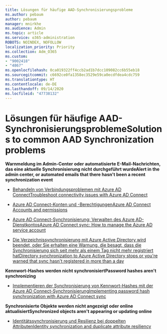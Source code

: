 ```yaml
---
title: Lösungen für häufige AAD-Synchronisierungsprobleme
ms.author: pebaum
author: pebaum
manager: mnirkhe
ms.audience: Admin
ms.topic: article
ms.service: o365-administration
ROBOTS: NOINDEX, NOFOLLOW
localization_priority: Priority
ms.collection: Adm_O365
ms.custom:
- "9002418"
- "4867"
ms.openlocfilehash: 0ca019322ff4ccb2ad1b7dcc109082cc6b55eb18
ms.sourcegitcommit: c6692ce0fa1358ec3529e59ca0ecdfdea4cdc759
ms.translationtype: HT
ms.contentlocale: de-DE
ms.lasthandoff: 09/14/2020
ms.locfileid: "47738132"
---
```

# <a name="solutions-to-common-aad-synchronization-problems"></a><span data-ttu-id="9795b-102">Lösungen für häufige AAD-Synchronisierungsprobleme</span><span class="sxs-lookup"><span data-stu-id="9795b-102">Solutions to common AAD Synchronization problems</span></span>

<span data-ttu-id="9795b-103">**Warnmeldung im Admin-Center oder automatisierte E-Mail-Nachrichten, das eine aktuelle Synchronisierung nicht durchgeführt wurde**</span><span class="sxs-lookup"><span data-stu-id="9795b-103">**Alert in the admin center, or automated emails that there hasn't been a recent synchronization event**</span></span>

- [<span data-ttu-id="9795b-104">Behandeln von Verbindungsproblemen mit Azure AD Connect</span><span class="sxs-lookup"><span data-stu-id="9795b-104">Troubleshoot connectivity issues with Azure AD Connect</span></span>](https://docs.microsoft.com/azure/active-directory/hybrid/tshoot-connect-connectivity)

- [<span data-ttu-id="9795b-105">Azure AD Connect-Konten und -Berechtigungen</span><span class="sxs-lookup"><span data-stu-id="9795b-105">Azure AD Connect Accounts and permissions</span></span>](https://go.microsoft.com/fwlink/p/?LinkId=820598)

- [<span data-ttu-id="9795b-106">Azure AD Connect-Synchronisierung: Verwalten des Azure AD-Dienstkontos</span><span class="sxs-lookup"><span data-stu-id="9795b-106">Azure AD Connect sync: How to manage the Azure AD service account</span></span>](https://docs.microsoft.com/azure/active-directory/hybrid/how-to-connect-azureadaccount)

- [<span data-ttu-id="9795b-107">Die Verzeichnissynchronisierung mit Azure Active Directory wird beendet, oder Sie erhalten eine Warnung, die besagt, dass die Synchronisierung sich seit mehr als einem Tag nicht mehr registriert hat</span><span class="sxs-lookup"><span data-stu-id="9795b-107">Directory synchronization to Azure Active Directory stops or you're warned that sync hasn't registered in more than a day</span></span>](https://support.microsoft.com/help/2882421/directory-synchronization-to-azure-active-directory-stops-or-you-re-warned-that-sync-hasn-t-registered-in-more-than-a-day)
 
<span data-ttu-id="9795b-108">**Kennwort-Hashes werden nicht synchronisiert**</span><span class="sxs-lookup"><span data-stu-id="9795b-108">**Password hashes aren't synchronizing**</span></span>

- [<span data-ttu-id="9795b-109">Implementieren der Synchronisierung von Kennwort-Hashes mit der Azure AD Connect-Synchronisierung</span><span class="sxs-lookup"><span data-stu-id="9795b-109">Implementing password hash synchronization with Azure AD Connect sync</span></span>](https://docs.microsoft.com/azure/active-directory/hybrid/how-to-connect-password-hash-synchronization)

<span data-ttu-id="9795b-110">**Synchronisierte Objekte werden nicht angezeigt oder online aktualisiert**</span><span class="sxs-lookup"><span data-stu-id="9795b-110">**Synchronized objects aren't appearing or updating online**</span></span>

- [<span data-ttu-id="9795b-111">Identitätssynchronisierung und Resilienz bei doppelten Attributen</span><span class="sxs-lookup"><span data-stu-id="9795b-111">Identity synchronization and duplicate attribute resiliency</span></span>](https://docs.microsoft.com/azure/active-directory/hybrid/how-to-connect-syncservice-duplicate-attribute-resiliency)
